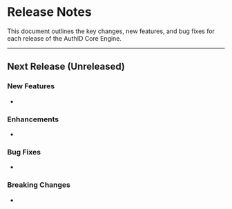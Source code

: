 # Release Notes

This document outlines the key changes, new features, and bug fixes for each release of the AuthID Core Engine.

---

## Next Release (Unreleased)

### New Features

* 

### Enhancements

* 

### Bug Fixes

* 

### Breaking Changes

* 
